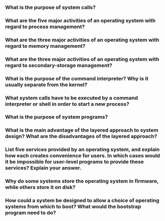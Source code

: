 ### What is the purpose of system calls?

### What are the five major activities of an operating system with regard to process management?

### What are the three major activities of an operating system with regard to memory management?

### What are the three major activities of an operating system with regard to secondary-storage management?

### What is the purpose of the command interpreter? Why is it usually separate from the kernel?

### What system calls have to be executed by a command interpreter or shell in order to start a new process?

### What is the purpose of system programs?

### What is the main advantage of the layered approach to system design? What are the disadvantages of the layered approach?

### List five services provided by an operating system, and explain how each creates convenience for users. In which cases would it be impossible for user-level programs to provide these services? Explain your answer.

### Why do some systems store the operating system in firmware, while others store it on disk?

### How could a system be designed to allow a choice of operating systems from which to boot? What would the bootstrap program need to do?